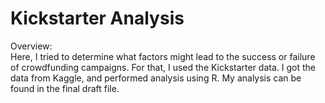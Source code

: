 # Kickstarter Analysis
Overview:<br> Here, I tried to determine what factors might lead to the success or failure of crowdfunding campaigns. For that, I used the Kickstarter data. I got the data from Kaggle, and performed analysis using R. My analysis can be found in the final draft file. <br>



